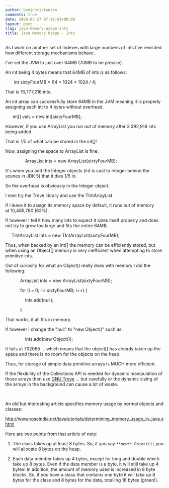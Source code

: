 ```yaml
---
author: benjchristensen
comments: true
date: 2008-05-27 07:41:01+00:00
layout: post
slug: java-memory-usage-ints
title: Java Memory Usage - Ints
---
```


As I work on another set of indexes with large numbers of ints I've revisited how different storage mechanisms behave.

I've set the JVM to just over 64MB (70MB to be precise).

An int being 4 bytes means that 64MB of ints is as follows:

       int sixtyFourMB = 64 * 1024 * 1024 / 4;

That is 16,777,216 ints.

An int array can successfully store 64MB in the JVM meaning it is properly assigning each int to 4 bytes without overhead.

      int[] vals = new int[sixtyFourMB];

However, if you use ArrayList<Integer> you run out of memory after 3,392,918 ints being added.

That is 1/5 of what can be stored in the int[]!

Now, assigning the space to ArrayList is fine:

                ArrayList<Integer> ints = new ArrayList<Integer>(sixtyFourMB);

It's when you add the Integer objects (int is cast to Integer behind the scenes in JDK 5) that it dies 1/5 in.

So the overhead is obviously in the Integer object.

I next try the Trove library and use the TIntArrayList.

If I leave it to assign its memory space by default, it runs out of memory at 10,485,760 (62%).

If however I tell it how many ints to expect it sizes itself properly and does not try to grow too large and fits the entire 64MB.

     TIntArrayList ints = new TIntArrayList(sixtyFourMB);

Thus, when backed by an int[] the memory can be efficiently stored, but when using an Object[] memory is very inefficient when attempting to store primitive ints.

Out of curiosity for what an Object() really does with memory I did the following:

            ArrayList<Object> ints = new ArrayList<Object>(sixtyFourMB);

            for (i = 0; i < sixtyFourMB; i++) {

                ints.add(null);

            }

That works, it all fits in memory.

If however I change the "null" to "new Object()" such as:

                ints.add(new Object());

It fails at 702065 ... which means that the object[] has already taken up the space and there is no room for the objects on the heap.

Thus, for storage of simple data primitive arrays is MUCH more efficient.

If the flexibility of the Collections API is needed for dynamic manipulation of those arrays then use [GNU Trove](http://trove4j.sourceforge.net/) ... but carefully or the dynamic sizing of the arrays in the background can cause a lot of waste.

 

An old but interesting article specifies memory usage by normal objects and classes:

http://www.roseindia.net/javatutorials/determining_memory_usage_in_java.shtml

Here are two points from that article of note:



	
  1. The class takes up at least 8 bytes. So, if you say `**new** Object();` you will allocate 8 bytes on the heap.

	
  2. Each data member takes up 4 bytes, except for long and double which take up 8 bytes. Even if the data member is a byte, it will still take up 4 bytes! In addition, the amount of memory used is increased in 8 byte blocks. So, if you have a class that contains one byte it will take up 8 bytes for the class and 8 bytes for the data, totalling 16 bytes (groan!).



